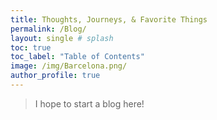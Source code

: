 ```yaml
---
title: Thoughts, Journeys, & Favorite Things
permalink: /Blog/
layout: single # splash
toc: true
toc_label: "Table of Contents"
image: /img/Barcelona.png/
author_profile: true
---
```


> I hope to start a blog here!